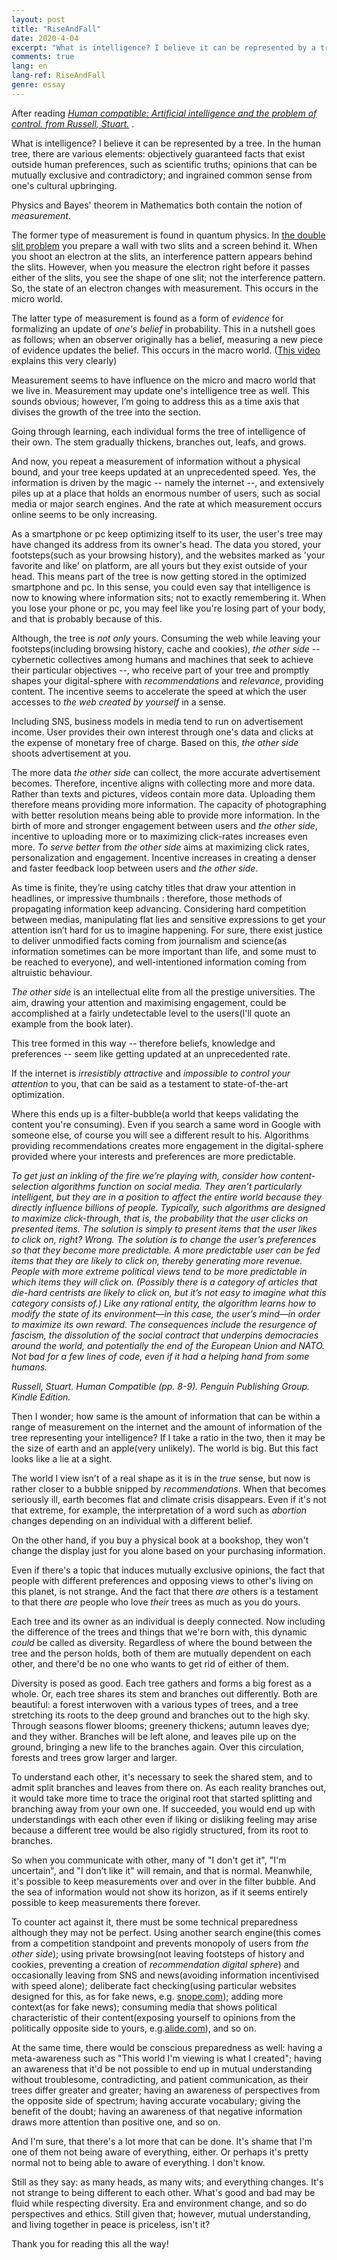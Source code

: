 ```yaml
---
layout: post
title: "RiseAndFall"
date: 2020-4-04
excerpt: "What is intelligence? I believe it can be represented by a tree. In the human tree, there are various elements: objectively guaranteed facts that exist outside human preferences, such as scientific truths; opinions that can be mutually exclusive and contradictory; and ingrained common sense from one's cultural upbringing."
comments: true
lang: en
lang-ref: RiseAndFall
genre: essay
---
```


After reading [_Human compatible: Artificial intelligence and the problem of control. from Russell, Stuart._](https://www.amazon.com/Human-Compatible-Artificial-Intelligence-Problem-ebook/dp/B07N5J5FTS)
.

What is intelligence? I believe it can be represented by a tree.
In the human tree, there are various elements: objectively guaranteed facts that exist outside human preferences, such as scientific truths; opinions that can be mutually exclusive and contradictory; and ingrained common sense from one's cultural upbringing.

Physics and Bayes' theorem in Mathematics both contain the notion of _measurement_.

The former type of measurement is found in quantum physics. In [the double slit problem](https://www.youtube.com/watch?v=vnJre6NzlOQ) you prepare a wall with two slits and a screen behind it. When you shoot an electron at the slits, an interference pattern appears behind the slits. However, when you measure the electron right before it passes either of the slits, you see the shape of one slit; not the interference pattern. So, the state of an electron changes with measurement. This occurs in the micro world.

The latter type of measurement is found as a form of _evidence_ for formalizing an update of _one's belief_ in probability. This in a nutshell goes as follows; when an observer originally has a belief, measuring a new piece of evidence updates the belief. This occurs in the macro world. ([This video](https://youtu.be/HZGCoVF3YvM) explains this very clearly)

Measurement seems to have influence on the micro and macro world that we live in. Measurement may update one's intelligence tree as well. This sounds obvious; however, I’m going to address this as a time axis that divises the growth of the tree into the section.

Going through learning, each individual forms the tree of intelligence of their own. The stem gradually thickens, branches out, leafs, and grows.

And now, you repeat a measurement of information without a physical bound, and your tree keeps updated at an unprecedented speed. Yes, the information is driven by the magic -- namely the internet --, and extensively piles up at a place that holds an enormous number of users, such as social media or major search engines. And the rate at which measurement occurs online seems to be only increasing.

As a smartphone or pc keep optimizing itself to its user, the user's tree may have changed its address from its owner's head. The data you stored, your footsteps(such as your browsing history), and the websites marked as 'your favorite and like' on platform, are all yours but they exist outside of your head. This means part of the tree is now getting stored in the optimized smartphone and pc. In this sense, you could even say that intelligence is now to knowing where information sits; not to exactly remembering it. When you lose your phone or pc, you may feel like you're losing part of your body, and that is probably because of this.

Although, the tree is _not only_ yours. Consuming the web while leaving your footsteps(including browsing history, cache and cookies), _the other side_ -- cybernetic collectives among humans and machines that seek to achieve their particular objectives --, who receive part of your tree and promptly shapes your digital-sphere with _recommendations_ and _relevance_, providing content. The incentive seems to accelerate the speed at which the user accesses to _the web created by yourself_ in a sense.

Including SNS, business models in media tend to run on advertisement income. User provides their own interest through one's data and clicks at the expense of monetary free of charge. Based on this, _the other side_ shoots advertisement at you.

The more data _the other side_ can collect, the more accurate advertisement becomes. Therefore, incentive aligns with collecting more and more data. Rather than texts and pictures, videos contain more data. Uploading them therefore means providing more information. The capacity of photographing with better resolution means being able to provide more information. In the birth of more and stronger engagement between users and _the other side_, incentive to uploading more or to maximizing click-rates increases even more. _To serve better_ from _the other side_ aims at maximizing click rates, personalization and engagement. Incentive increases in creating a denser and faster feedback loop between users and _the other side_.

As time is finite, they’re using catchy titles that draw your attention in headlines, or impressive thumbnails : therefore, those methods of propagating information keep advancing. Considering hard competition between medias, manipulating flat lies and sensitive expressions to get your attention isn’t hard for us to imagine happening. For sure, there exist justice to deliver unmodified facts coming from journalism and science(as information sometimes can be more important than life, and some must to be reached to everyone), and well-intentioned information coming from altruistic behaviour.

_The other side_ is an intellectual elite from all the prestige universities. The aim, drawing your attention and maximising engagement, could be accomplished at a fairly undetectable level to the users(I'll quote an example from the book later).

This tree formed in this way -- therefore beliefs, knowledge and preferences -- seem like getting updated at an unprecedented rate.

If the internet is _irresistibly attractive_ and _impossible to control your attention_ to you, that can be said as a testament to state-of-the-art optimization.

Where this ends up is a filter-bubble(a world that keeps validating the content you're consuming). Even if you search a same word in Google with someone else, of course you will see a different result to his. Algorithms providing recommendations creates more engagement in the digital-sphere provided where your interests and preferences are more predictable.

_To get just an inkling of the fire we’re playing with, consider how content-selection algorithms function on social media. They aren’t particularly intelligent, but they are in a position to affect the entire world because they directly influence billions of people. Typically, such algorithms are designed to maximize click-through, that is, the probability that the user clicks on presented items. The solution is simply to present items that the user likes to click on, right? Wrong. The solution is to change the user’s preferences so that they become more predictable. A more predictable user can be fed items that they are likely to click on, thereby generating more revenue. People with more extreme political views tend to be more predictable in which items they will click on. (Possibly there is a category of articles that die-hard centrists are likely to click on, but it’s not easy to imagine what this category consists of.) Like any rational entity, the algorithm learns how to modify the state of its environment—in this case, the user’s mind—in order to maximize its own reward. The consequences include the resurgence of fascism, the dissolution of the social contract that underpins democracies around the world, and potentially the end of the European Union and NATO. Not bad for a few lines of code, even if it had a helping hand from some humans._

_Russell, Stuart. Human Compatible (pp. 8-9). Penguin Publishing Group. Kindle Edition._

Then I wonder; how same is the amount of information that can be within a range of measurement on the internet and the amount of information of the tree representing your intelligence? If I take a ratio in the two, then it may be the size of earth and an apple(very unlikely). The world is big. But this fact looks like a lie at a sight.

The world I view isn't of a real shape as it is in the _true_ sense, but now is rather closer to a bubble snipped by _recommendations_. When that becomes seriously ill, earth becomes flat and climate crisis disappears. Even if it's not that extreme, for example, the interpretation of a word such as _abortion_ changes depending on an individual with a different belief.

On the other hand, if you buy a physical book at a bookshop, they won't change the display just for you alone based on your purchasing information.

Even if there's a topic that induces mutually exclusive opinions, the fact that people with different preferences and opposing views to other's living on this planet, is not strange. And the fact that there _are_ others is a testament to that there _are_ people who love _their_ trees as much as you do yours.

Each tree and its owner as an individual is deeply connected. Now including the difference of the trees and things that we're born with, this dynamic _could_ be called as diversity. Regardless of where the bound between the tree and the person holds, both of them are mutually dependent on each other, and there'd be no one who wants to get rid of either of them.

Diversity is posed as good. Each tree gathers and forms a big forest as a whole. Or, each tree shares its stem and branches out differently. Both are beautiful: a forest interwoven with a various types of trees, and a tree stretching its roots to the deep ground and branches out to the high sky. Through seasons flower blooms; greenery thickens; autumn leaves dye; and they wither. Branches will be left alone, and leaves pile up on the ground, bringing a new life to the branches again. Over this circulation, forests and trees grow larger and larger.

To understand each other, it's necessary to seek the shared stem, and to admit split branches and leaves from there on. As each reality branches out, it would take more time to trace the original root that started splitting and branching away from your own one. If succeeded, you would end up with understandings with each other even if liking or disliking feeling may arise because a different tree would be also rigidly structured, from its root to branches.

So when you communicate with other, many of "I don't get it", "I'm uncertain", and "I don’t like it" will remain, and that is normal. Meanwhile, it's possible to keep measurements over and over in the filter bubble. And the sea of information would not show its horizon, as if it seems entirely possible to keep measurements there forever.

To counter act against it, there must be some technical preparedness although they may not be perfect. Using another search engine(this comes from a competition standpoint and prevents monopoly of users from _the other side_); using private browsing(not leaving footsteps of history and cookies, preventing a creation of _recommendation digital sphere_) and occasionally leaving from SNS and news(avoiding information incentivised with speed alone); deliberate fact checking(using particular websites designed for this, as for fake news, e.g. [snope.com](https://www.snopes.com/)); adding more context(as for fake news); consuming media that shows political characteristic of their content(exposing yourself to opinions from the politically opposite side to yours, e.g.[alide.com](https://www.allsides.com/unbiased-balanced-news)), and so on.

At the same time, there would be conscious preparedness as well: having a  meta-awareness such as "This world I'm viewing is what I created"; having an awareness that it'd be not possible to end up in mutual understanding without troublesome, contradicting, and patient communication, as their trees differ greater and greater; having an awareness of perspectives from the opposite side of spectrum; having accurate vocabulary; giving the benefit of the doubt; having an awareness of that negative information draws more attention than positive one, and so on.

And I'm sure, that there's a lot more that can be done. It's shame that I'm one of them not being aware of everything, either. Or perhaps it's pretty normal not to being able to aware of everything. I don't know.

Still as they say: as many heads, as many wits; and everything changes. It's not strange to being different to each other. What's good and bad may be fluid while respecting diversity. Era and environment change, and so do perspectives and ethics. Still given that; however, mutual understanding, and living together in peace is priceless, isn't it?

Thank you for reading this all the way!
